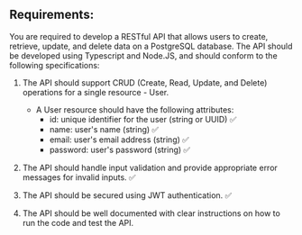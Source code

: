 ## Requirements:
You are required to develop a RESTful API that allows users to create, retrieve, update, and delete data on a PostgreSQL database. The API should be developed using Typescript and Node.JS, and should conform to the following specifications:
1. The API should support CRUD (Create, Read, Update, and Delete) operations for a single resource - User.
   - A User resource should have the following attributes:
      - id: unique identifier for the user (string or UUID) :white_check_mark:
      - name: user's name (string) :white_check_mark:
      - email: user's email address (string) :white_check_mark:
      - password: user's password (string) :white_check_mark:
1. The API should handle input validation and provide appropriate error messages for invalid inputs. :white_check_mark:
1. The API should be secured using JWT authentication. :white_check_mark:


1. The API should be well documented with clear instructions on how to run the code and test the API.
